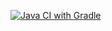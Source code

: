 [![Java CI with Gradle](https://github.com/VikaEra/Postman/actions/workflows/gradle.yml/badge.svg)](https://github.com/VikaEra/Postman/actions/workflows/gradle.yml)
